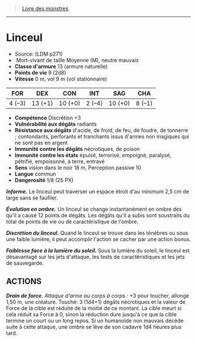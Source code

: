 ﻿> [Livre des monstres](tome_of_beasts.md)

---

# Linceul

- Source: (LDM p271)
-  Mort-vivant de taille Moyenne (M), neutre mauvais
- **Classe d'armure** 13 (armure naturelle)
- **Points de vie** 9 (2d8)
- **Vitesse** 0 m, vol 9 m (vol stationnaire)

|FOR|DEX|CON|INT|SAG|CHA|
|---|---|---|---|---|---|
|4 (–3)|13 (+1)|10 (+0)|2 (–4)|10 (+0)|8 (–1)|

- **Compétence** Discrétion +3
- **Vulnérabilité aux dégâts** radiants
- **Résistance aux dégâts** d'acide, de froid, de feu, de foudre, de tonnerre ; contondants, perforants et tranchants issus d'armes non magiques qui ne sont pas en argent
- **Immunité contre les dégâts** nécrotiques, de poison
- **Immunité contre les états** épuisé, terrorisé, empoigné, paralysé, pétrifié, empoisonné, à terre, entravé
- **Sens** vision dans le noir 18 m, Perception passive 10
- **Langue** commun
- **Dangerosité** 1/8 (25 PX)

**_Informe._** Le linceul peut traverser un espace étroit d'au minimum 2,5 cm de large sans se faufiler.

**_Évolution en ombre._** Un linceul se change instantanément en ombre dès qu'il a causé 12 points de dégâts. Les dégâts qu'il a subis sont soustraits du total de points de vie ou de caractéristique de l'ombre.

**_Discrétion du linceul._** Quand le linceul se trouve dans les ténèbres ou sous une faible lumière, il peut accomplir l'action se cacher par une action bonus.

**_Faiblesse face à la lumière du soleil._** Sous la lumière du soleil, le linceul est désavantagé sur les jets d'attaque, les tests de caractéristiques et les jets de sauvegarde.

## ACTIONS

**_Drain de force._** _Attaque d'arme au corps à corps :_ +3 pour toucher, allonge 1,50 m, une créature. Touché: 3 (1d4+1) dégâts nécrotiques et la valeur de Force de la cible est réduite de la moitié de ce montant. La cible meurt si cela réduit sa Force à 0, sinon la réduction dure jusqu'à ce que la cible termine un court ou un long repos. Si un humanoïde non mauvais décède suite à cette attaque, une ombre se lève de son cadavre 1d4 heures plus tard.

